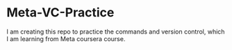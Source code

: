 # Meta-VC-Practice
I am creating this repo to practice the commands and version control, which I am learning from Meta coursera course.
